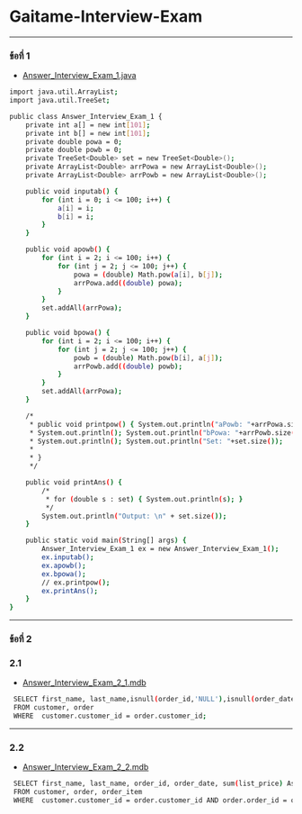 # Gaitame-Interview-Exam
----------
### ข้อที่ 1
- [Answer_Interview_Exam_1.java](https://github.com/Pachtery/Gaitame-Interview-Exam/blob/master/Answer_Interview_Exam_1.java)
```bash
import java.util.ArrayList;
import java.util.TreeSet;

public class Answer_Interview_Exam_1 {
	private int a[] = new int[101];
	private int b[] = new int[101];
	private double powa = 0;
	private double powb = 0;
	private TreeSet<Double> set = new TreeSet<Double>();
	private ArrayList<Double> arrPowa = new ArrayList<Double>();
	private ArrayList<Double> arrPowb = new ArrayList<Double>();

	public void inputab() {
		for (int i = 0; i <= 100; i++) {
			a[i] = i;
			b[i] = i;
		}
	}

	public void apowb() {
		for (int i = 2; i <= 100; i++) {
			for (int j = 2; j <= 100; j++) {
				powa = (double) Math.pow(a[i], b[j]);
				arrPowa.add((double) powa);
			}
		}
		set.addAll(arrPowa);
	}

	public void bpowa() {
		for (int i = 2; i <= 100; i++) {
			for (int j = 2; j <= 100; j++) {
				powb = (double) Math.pow(b[i], a[j]);
				arrPowb.add((double) powb);
			}
		}
		set.addAll(arrPowa);
	}

	/*
	 * public void printpow() { System.out.println("aPowb: "+arrPowa.size());
	 * System.out.println(); System.out.println("bPowa: "+arrPowb.size());
	 * System.out.println(); System.out.println("Set: "+set.size());
	 * 
	 * }
	 */

	public void printAns() {
		/*
		 * for (double s : set) { System.out.println(s); }
		 */
		System.out.println("Output: \n" + set.size());
	}

	public static void main(String[] args) {
		Answer_Interview_Exam_1 ex = new Answer_Interview_Exam_1();
		ex.inputab();
		ex.apowb();
		ex.bpowa();
		// ex.printpow();
		ex.printAns();
	}
}

 ```
 ----------
### ข้อที่ 2
### 2.1
- [Answer_Interview_Exam_2_1.mdb](https://github.com/Pachtery/Gaitame-Interview-Exam/blob/master/Answer_Interview_Exam_2.1.mdb)
 ```bash
  SELECT first_name, last_name,isnull(order_id,'NULL'),isnull(order_date,'NULL')
  FROM customer, order
  WHERE  customer.customer_id = order.customer_id;
 ```
 ----------
### 2.2
- [Answer_Interview_Exam_2_2.mdb](https://github.com/Pachtery/Gaitame-Interview-Exam/blob/master/Answer_Interview_Exam_2.2.mdb)
 ```bash
  SELECT first_name, last_name, order_id, order_date, sum(list_price) As sum of order_items.list_price
  FROM customer, order, order_item
  WHERE  customer.customer_id = order.customer_id AND order.order_id = order_item.order_id AND order_date LIKE '2018%';
 ```
 
